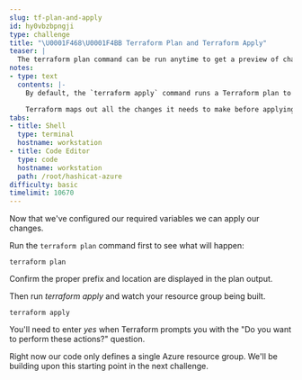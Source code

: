 ```yaml
---
slug: tf-plan-and-apply
id: hy0vbzbpngji
type: challenge
title: "\U0001F468‍\U0001F4BB Terraform Plan and Terraform Apply"
teaser: |
  The terraform plan command can be run anytime to get a preview of changes that Terraform might make. When you run terraform apply these changes are implemented, and Terraform builds, updates, or destroys resources.
notes:
- type: text
  contents: |-
    By default, the `terraform apply` command runs a Terraform plan to show you what changes it wants to make.

    Terraform maps out all the changes it needs to make before applying them.
tabs:
- title: Shell
  type: terminal
  hostname: workstation
- title: Code Editor
  type: code
  hostname: workstation
  path: /root/hashicat-azure
difficulty: basic
timelimit: 10670
---
```

Now that we've configured our required variables we can apply our changes.

Run the `terraform plan` command first to see what will happen:

```
terraform plan
```
Confirm the proper prefix and location are displayed in the plan output.

Then run *terraform apply* and watch your resource group being built.

```
terraform apply
```

You'll need to enter *yes* when Terraform prompts you with the "Do you want to perform these actions?" question.

Right now our code only defines a single Azure resource group. We'll be building upon this starting point in the next challenge.